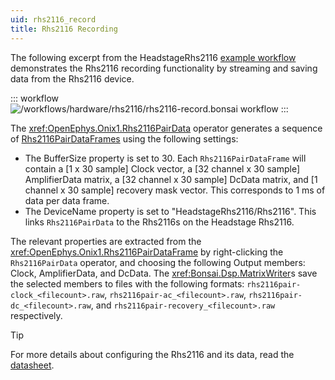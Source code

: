 ```yaml
---
uid: rhs2116_record
title: Rhs2116 Recording
---
```


The following excerpt from the HeadstageRhs2116 [example workflow](xref:rhs2116)
demonstrates the Rhs2116 recording functionality by streaming and saving data
from the Rhs2116 device.

::: workflow
![/workflows/hardware/rhs2116/rhs2116-record.bonsai workflow](../../../workflows/hardware/rhs2116/rhs2116-record.bonsai)
:::

The <xref:OpenEphys.Onix1.Rhs2116PairData> operator generates a sequence of
[Rhs2116PairDataFrames](xref:OpenEphys.Onix1.Rhs2116DataFrame) using the following
settings:
- The BufferSize property is set to 30. Each `Rhs2116PairDataFrame` will contain a
  [1 x 30 sample] Clock vector, a [32 channel x 30 sample] AmplifierData matrix,
  a [32 channel x 30 sample] DcData matrix, and [1 channel x 30 sample] recovery
  mask vector. This corresponds to 1 ms of data per data frame.
- The DeviceName property is set to "HeadstageRhs2116/Rhs2116". This links
  `Rhs2116PairData` to the Rhs2116s on the Headstage Rhs2116.

The relevant properties are extracted from the
<xref:OpenEphys.Onix1.Rhs2116PairDataFrame> by right-clicking the `Rhs2116PairData`
operator, and choosing the following Output members: Clock, AmplifierData, and
DcData. The <xref:Bonsai.Dsp.MatrixWriter>s save the selected members to files
with the following formats: `rhs2116pair-clock_<filecount>.raw`,
`rhs2116pair-ac_<filecount>.raw`, `rhs2116pair-dc_<filecount>.raw`, and
`rhs2116pair-recovery_<filecount>.raw` respectively.

> [!TIP]
> For more details about configuring the Rhs2116 and its data, read the
> [datasheet](https://intantech.com/files/Intan_RHS2116_datasheet.pdf).